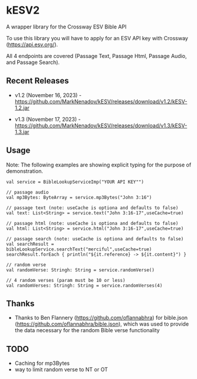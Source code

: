 
# kESV2

A wrapper library for the Crossway ESV Bible API

To use this library you will have to apply for an ESV API key with Crossway (https://api.esv.org/).

All 4 endpoints are covered (Passage Text, Passage Html, Passage Audio, and Passage Search).

## Recent Releases

* v1.2 (November 16, 2023) - https://github.com/MarkNenadov/kESV/releases/download/v1.2/kESV-1.2.jar

* v1.3 (November 17, 2023) - https://github.com/MarkNenadov/kESV/releases/download/v1.3/kESV-1.3.jar

## Usage

Note: The following examples are showing explicit typing for the purpose of demonstration.

```
val service = BibleLookupServiceImp("YOUR API KEY"")

// passage audio
val mp3Bytes: ByteArray = service.mp3Bytes("John 3:16")

// passage text (note: useCache is optiona and defaults to false)
val text: List<String> = service.text("John 3:16-17",useCache=true)

// passage html (note: useCache is optiona and defaults to false)
val html: List<String> = service.html("John 3:16-17",useCache=true)

// passage search (note: useCache is optiona and defaults to false)
val searchResult = bibleLookupService.searchText("merciful",useCache=true)
searchResult.forEach { println("${it.reference} -> ${it.content}") }

// random verse
val randomVerse: Stringh: String = service.randomVerse()

// 4 random verses (param must be 10 or less)
val randomVerses: Stringh: String = service.randomVerses(4)

```

## Thanks

* Thanks to Ben Flannery (https://github.com/oflannabhra) for bible.json (https://github.com/oflannabhra/bible.json), which was used to provide the data necessary for the random Bible verse functionality

## TODO

* Caching for mp3Bytes
* way to limit random verse to NT or OT
